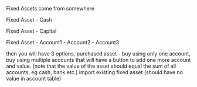 Fixed Assets come from somewhere

Fixed Asset
    -    Cash

Fixed Asset
    -    Capital

Fixed Asset
    -   Account1
    -   Account2
    -   Account3

then you will have 3 options,
purchased asset - buy using only one account, buy using multiple accounts that will have a button to add one more account and value. (note that the value of the asset should equal the sum of all accounts, eg cash, bank etc.)
import existing fixed asset (should have no value in account table)